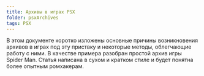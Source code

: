 ```yaml
---
title: Архивы в играх PSX
folder: psxArchives
tags: PSX
---
```

В этом документе коротко изложены основные причины возникновения архивов в играх под эту приствку и некоторые методы, облегчающие работу с ними. В качестве примера разобран простой архив игры Spider Man. Статья написана в сухом и кратком стиле и будет понятна более опытным ромхакерам.

